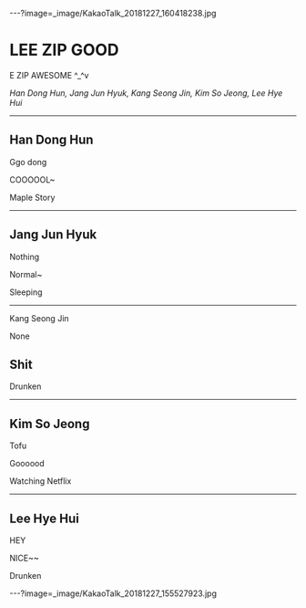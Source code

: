 ---?image=_image/KakaoTalk_20181227_160418238.jpg

# LEE ZIP GOOD

E ZIP AWESOME ^_^v

*Han Dong Hun, Jang Jun Hyuk, Kang Seong Jin, Kim So Jeong, Lee Hye Hui*

---

## Han Dong Hun

Ggo dong

COOOOOL~

Maple Story

---

## Jang Jun Hyuk

Nothing

Normal~

Sleeping

---

Kang Seong Jin

None

## Shit

Drunken

---

## Kim So Jeong

Tofu

Goooood

Watching Netflix

---

## Lee Hye Hui

HEY

NICE~~

Drunken

---?image=_image/KakaoTalk_20181227_155527923.jpg
